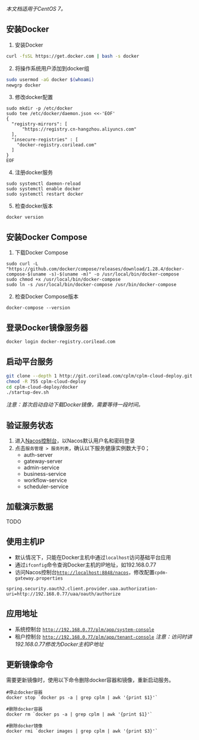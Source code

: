 *本文档适用于CentOS 7。*
## 安装Docker
1. 安装Docker
```sh
curl -fsSL https://get.docker.com | bash -s docker
```
2. 将操作系统用户添加到docker组
```sh
sudo usermod -aG docker $(whoami)
newgrp docker
```
3. 修改docker配置
```
sudo mkdir -p /etc/docker
sudo tee /etc/docker/daemon.json <<-'EOF'
{
  "registry-mirrors": [
      "https://registry.cn-hangzhou.aliyuncs.com"
  ],
  "insecure-registries" : [
    "docker-registry.corilead.com"
  ]
}
EOF
```
4. 注册docker服务
```
sudo systemctl daemon-reload
sudo systemctl enable docker
sudo systemctl restart docker
```
5. 检查docker版本
```
docker version
```

## 安装Docker Compose
1. 下载Docker Compose
```
sudo curl -L "https://github.com/docker/compose/releases/download/1.28.4/docker-compose-$(uname -s)-$(uname -m)" -o /usr/local/bin/docker-compose
sudo chmod +x /usr/local/bin/docker-compose
sudo ln -s /usr/local/bin/docker-compose /usr/bin/docker-compose
```
2. 检查Docker Compose版本
```
docker-compose --version
```

## 登录Docker镜像服务器
```sh
docker login docker-registry.corilead.com
```

## 启动平台服务
```sh
git clone --depth 1 http://git.corilead.com/cplm/cplm-cloud-deploy.git
chmod -R 755 cplm-cloud-deploy
cd cplm-cloud-deploy/docker
./startup-dev.sh
```
*注意：首次启动自动下载Docker镜像，需要等待一段时间。*

## 验证服务状态
1. 进入[Nacos控制台](http://localhost:8848/nacos)，以Nacos默认用户名和密码登录
2. 点击`服务管理 > 服务列表`，确认以下服务健康实例数大于0；
    - auth-server
    - gateway-server
    - admin-service
    - business-service
    - workflow-service
    - scheduler-service

## 加载演示数据
TODO

## 使用主机IP
* 默认情况下，只能在Docker主机中通过`localhost`访问基础平台应用
* 通过`ifconfig`命令查询Docker主机的IP地址，如192.168.0.77
* 访问Nacos控制台[`http://localhost:8848/nacos`](http://localhost:8848/nacos)，修改配置`cpdm-gateway.properties`
```
spring.security.oauth2.client.provider.uaa.authorization-uri=http://192.168.0.77/uaa/oauth/authorize
```
## 应用地址
* 系统控制台 [`http://192.168.0.77/plm/app/system-console`](http://localhost/plm/app/system-console)
* 租户控制台 [`http://192.168.0.77/plm/app/tenant-console`](http://localhost/plm/app/tenant-console)
*注意：访问时讲192.168.0.77修改为Docker主机IP地址*

## 更新镜像命令
需要更新镜像时，使用以下命令删除docker容器和镜像，重新启动服务。
```
#停止docker容器
docker stop `docker ps -a | grep cplm | awk '{print $1}'`

#删除docker容器
docker rm `docker ps -a | grep cplm | awk '{print $1}'`

#删除docker镜像
docker rmi `docker images | grep cplm | awk '{print $3}'`
```
